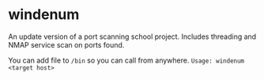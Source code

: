 # windenum
An update version of a port scanning school project. Includes threading and NMAP service scan on ports found.

You can add file to `/bin` so you can call from anywhere.
`Usage: windenum <target host>`

